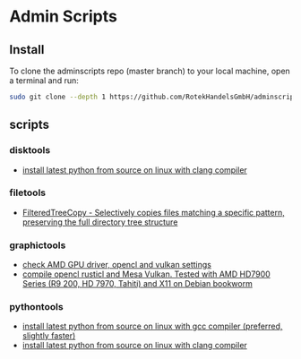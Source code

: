 # Admin Scripts

## Install
To clone the adminscripts repo (master branch) to your local machine, open a terminal and run:

```bash
sudo git clone --depth 1 https://github.com/RotekHandelsGmbH/adminscripts.git
```

## scripts

### disktools

- [install latest python from source on linux with clang compiler](./disktools/readme_disk_controller_tree.md)

### filetools
 
- [FilteredTreeCopy - Selectively copies files matching a specific pattern, preserving the full directory tree structure](./filetools/readme_FilteredTreeCopy.md)

### graphictools
 
- [check AMD GPU driver, opencl and vulkan settings](./graphictools/readme_check_amd_gpu.md)
- [compile opencl rusticl and Mesa Vulkan. Tested with AMD HD7900 Series (R9 200, HD 7970, Tahiti) and X11 on Debian bookworm](./linux/graphictools/compile_rusticl/readme_compile_rusticl.md)


### pythontools

- [install latest python from source on linux with gcc compiler (preferred, slightly faster)](./pythontools/readme_install_latest_python_gcc.md) 
- [install latest python from source on linux with clang compiler](./pythontools/readme_install_latest_python_clang.md)
 